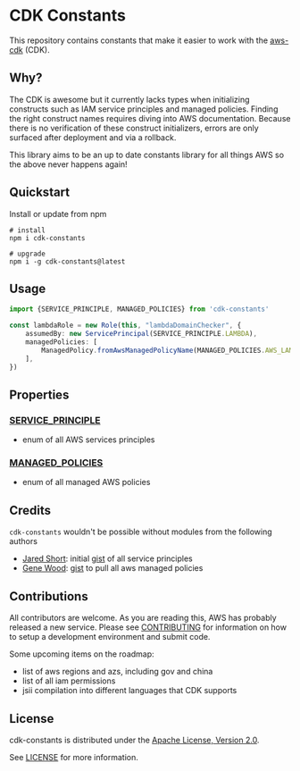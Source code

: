 # CDK Constants

This repository contains constants that make it easier to work with the [aws-cdk](https://github.com/aws/aws-cdk) (CDK).

## Why?

The CDK is awesome but it currently lacks types when initializing constructs such as IAM service principles and managed policies. Finding the right construct names requires diving into AWS documentation. Because there is no verification of these construct initializers, errors are only surfaced after deployment and via a rollback.

This library aims to be an up to date constants library for all things AWS so the above never happens again!

## Quickstart

Install or update from npm
```
# install
npm i cdk-constants

# upgrade
npm i -g cdk-constants@latest
```

## Usage

```typescript
import {SERVICE_PRINCIPLE, MANAGED_POLICIES} from 'cdk-constants'

const lambdaRole = new Role(this, "lambdaDomainChecker", {
    assumedBy: new ServicePrincipal(SERVICE_PRINCIPLE.LAMBDA),
    managedPolicies: [
        ManagedPolicy.fromAwsManagedPolicyName(MANAGED_POLICIES.AWS_LAMBDA_BASIC_EXECUTION_ROLE)
    ],
})

```

## Properties

### [SERVICE_PRINCIPLE](./src/principles.ts)
- enum of all AWS services principles

### [MANAGED_POLICIES](./src/policies.ts)
- enum of all managed AWS policies

## Credits

`cdk-constants` wouldn't be possible without modules from the following authors

- [Jared Short](https://gist.github.com/shortjared): initial [gist](https://gist.github.com/shortjared/4c1e3fe52bdfa47522cfe5b41e5d6f22) of all service principles
- [Gene Wood](https://gist.github.com/gene1wood): [gist](https://gist.github.com/gene1wood/55b358748be3c314f956) to pull all aws managed policies

## Contributions

All contributors are welcome. As you are reading this, AWS has probably released a new service. Please see [CONTRIBUTING](CONTRIBUTING.md) for information on how to setup a development environment and submit code.

Some upcoming items on the roadmap:
- list of aws regions and azs, including gov and china
- list of all iam permissions
- jsii compilation into different languages that CDK supports

## License

cdk-constants is distributed under the [Apache License, Version 2.0](https://www.apache.org/licenses/LICENSE-2.0).

See [LICENSE](./LICENSE) for more information.
